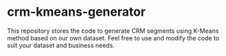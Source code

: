 # crm-kmeans-generator

This repository stores the code to generate CRM segments using K-Means method based on our own dataset. Feel free to use and modify the code to suit your dataset and business needs.
